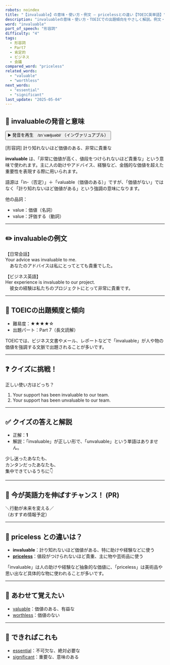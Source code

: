 ```yaml
---
robots: noindex
title: "【invaluable】の意味・使い方・例文 ― pricelessとの違い【TOEIC英単語】"
description: "invaluableの意味・使い方・TOEICでの出題傾向をやさしく解説。例文・クイズ付きでpricelessとの違いもわかりやすく学べます。"
word: "invaluable"
part_of_speech: "形容詞"
difficulty: "4"
tags:
  - 形容詞
  - Part7
  - 肯定的
  - ビジネス
  - 会議
compared_word: "priceless"
related_words:
  - "valuable"
  - "worthless"
next_words:
  - "essential"
  - "significant"
last_update: "2025-05-04"
---
```


## 🔰 invaluableの発音と意味

<button class="play-audio" onclick="playTTS('invaluable')">
  <span class="play-audio-main">
    ▶️ 発音を再生　/ɪnˈvæljuəbl/
  </span>
  <span class="play-audio-sub">
    （インヴァリュアブル）
  </span>
</button>

[形容詞] 計り知れないほど価値のある、非常に貴重な

**invaluable** は、「非常に価値が高く、値段をつけられないほど貴重な」という意味で使われます。主に人の助けやアドバイス、経験など、金銭的な価値を超えた重要性を表現する際に用いられます。

語源は「in-（否定）」＋「valuable（価値のある）」ですが、「価値がない」ではなく「計り知れないほど価値がある」という強調の意味になります。

他の品詞：  
- value：価値（名詞）
- value：評価する（動詞）

---

## ✏️ invaluableの例文

【日常会話】  
Your advice was invaluable to me.  
　あなたのアドバイスは私にとってとても貴重でした。

【ビジネス英語】  
Her experience is invaluable to our project.  
　彼女の経験は私たちのプロジェクトにとって非常に貴重です。

---

## 🎯 TOEICの出題頻度と傾向

- 難易度：★★★★☆
- 出題パート：Part 7（長文読解）

TOEICでは、ビジネス文書やメール、レポートなどで「invaluable」が人や物の価値を強調する文脈で出題されることが多いです。

---

## ❓ クイズに挑戦！

正しい使い方はどっち？

1. Your support has been invaluable to our team.  
2. Your support has been unvaluable to our team.

---

## ✅ クイズの答えと解説

- 正解：**1**
- 解説：「invaluable」が正しい形で、「unvaluable」という単語はありません。

少し迷ったあなたも、  
カンタンだったあなたも、  
集中できているうちに👇️

---

## 🚀 今が英語力を伸ばすチャンス！ (PR)

<div class="info-center">
＼行動が未来を変える／<br>  
（おすすめ情報予定）
</div>

---

## 🤔  priceless との違いは？

- **invaluable**：計り知れないほど価値がある、特に助けや経験などに使う
- **[priceless](/priceless)**：値段がつけられないほど貴重、主に物や芸術品に使う

「invaluable」は人の助けや経験など抽象的な価値に、「priceless」は美術品や思い出など具体的な物に使われることが多いです。

---

## 🧩 あわせて覚えたい

- [valuable](/valuable)：価値のある、有益な
- [worthless](/worthless)：価値のない

---

## 📖 できればこれも

- [essential](/essential)：不可欠な、絶対必要な
- [significant](/significant)：重要な、意味のある

<!-- cvid: aid38_bid14 -->
